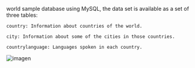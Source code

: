  world sample database using MySQL, the data set is available as a set of three tables:

    country: Information about countries of the world.

    city: Information about some of the cities in those countries.

    countrylanguage: Languages spoken in each country.


![imagen](https://user-images.githubusercontent.com/71793004/203948136-e481f4bd-45b1-4382-b38d-cb7250dd78fb.png)
